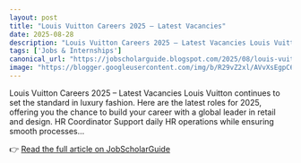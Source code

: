 ```yaml
---
layout: post
title: "Louis Vuitton Careers 2025 – Latest Vacancies"
date: 2025-08-28
description: "Louis Vuitton Careers 2025 – Latest Vacancies Louis Vuitton continues to set the standard in luxury fashion. Here are the latest roles for 2025, offering you the chance to build your career with a global leader in retail and design. HR Coordinator Support daily HR operations while ensuring smooth processes..."
tags: ['Jobs & Internships']
canonical_url: "https://jobscholarguide.blogspot.com/2025/08/louis-vuitton-careers-2025-latest.html"
image: "https://blogger.googleusercontent.com/img/b/R29vZ2xl/AVvXsEgpC6V0KNdp61QaqjhxEnb8vhqLq6Wou0SaNhYHr9BdCK50A3ZqDp_ZI9y8aHHGCj0Fgb6SqyBUXo4mW_xWyp5pM-xBi8byY8pXVXja5Ztbq8zV1UM9j3OiF9gFnLe5G9n2YSOoozRLpgglzoHC3fD5ljQVm0nJ3ly6era-cOPbdVoAmzo6BgigxfPigykx/s72-c/Louis%20Vuitton%20Top%20Latest%20Vacancies%20Apply%20Now%20before%20its%20expired.png"
---
```


Louis Vuitton Careers 2025 – Latest Vacancies Louis Vuitton continues to set the standard in luxury fashion. Here are the latest roles for 2025, offering you the chance to build your career with a global leader in retail and design. HR Coordinator Support daily HR operations while ensuring smooth processes...

👉 [Read the full article on JobScholarGuide](https://jobscholarguide.blogspot.com/2025/08/louis-vuitton-careers-2025-latest.html)
